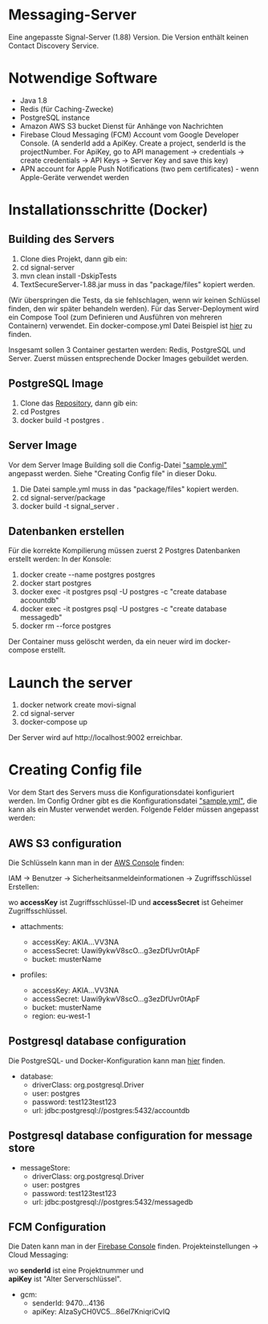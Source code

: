 # Messaging-Server

Eine angepasste Signal-Server (1.88) Version. Die Version enthält keinen Contact Discovery Service. 

# Notwendige Software

* Java 1.8
* Redis (für Caching-Zwecke)
* PostgreSQL instance
* Amazon AWS S3 bucket Dienst für Anhänge von Nachrichten
* Firebase Cloud Messaging (FCM) Account vom Google Developer Console. (A senderId add a ApiKey. Create a project, senderId is the projectNumber. For ApiKey, go to API management -> credentials -> create credentials -> API Keys -> Server Key and save this key)
* APN account for Apple Push Notifications (two pem certificates) - wenn Apple-Geräte verwendet werden

# Installationsschritte (Docker)

## Building des Servers

1. Clone dies Projekt, dann gib ein:
2. cd signal-server
3. mvn clean install -DskipTests
4. TextSecureServer-1.88.jar muss in das "package/files" kopiert werden.

(Wir überspringen die Tests, da sie fehlschlagen, wenn wir keinen Schlüssel finden, den wir später behandeln werden).
Für das Server-Deployment wird ein Compose Tool (zum Definieren und Ausführen von mehreren Containern) verwendet. 
Ein docker-compose.yml Datei Beispiel ist [hier](https://gitlab.fokus.fraunhofer.de/movi/signal-server/blob/master/docker-compose.yml) zu finden.

Insgesamt sollen 3 Container gestarten werden: Redis, PostgreSQL und Server. Zuerst müssen entsprechende Docker Images gebuildet werden.

## PostgreSQL Image

1. Clone das [Repository](https://gitlab.fokus.fraunhofer.de/movi/signal-deployment), dann gib ein:
2. cd Postgres
3. docker build -t postgres .

## Server Image

Vor dem Server Image Building soll die Config-Datei ["sample.yml"](https://gitlab.fokus.fraunhofer.de/movi/signal-server/blob/master/config/sample1.yml) angepasst werden. 
Siehe "Creating Config file" in dieser Doku.

1. Die Datei sample.yml muss in das "package/files" kopiert werden.
2. cd signal-server/package
3. docker build -t signal_server .

## Datenbanken erstellen

Für die korrekte Kompilierung müssen zuerst 2 Postgres Datenbanken erstellt werden:
In der Konsole:

1. docker create --name postgres postgres
2. docker start postgres
3. docker exec -it postgres psql -U postgres -c "create database accountdb"
4. docker exec -it postgres psql -U postgres -c "create database messagedb"
5. docker rm --force postgres

Der Container muss gelöscht werden, da ein neuer wird im docker-compose erstellt.

# Launch the server

1. docker network create movi-signal
2. cd signal-server
2. docker-compose up

Der Server wird auf http://localhost:9002 erreichbar.

# Creating Config file

Vor dem Start des Servers muss die Konfigurationsdatei konfiguriert werden. Im Config Ordner gibt es die Konfigurationsdatei ["sample.yml"](https://gitlab.fokus.fraunhofer.de/movi/signal-server/blob/master/config/sample1.yml), die kann als ein Muster verwendet werden.
Folgende Felder müssen angepasst werden:

## AWS S3 configuration
Die Schlüsseln kann man in der [AWS Console](https://console.aws.amazon.com/console/home) finden:

IAM -> Benutzer -> Sicherheitsanmeldeinformationen -> Zugriffsschlüssel Erstellen:  

wo <b>accessKey</b> ist Zugriffsschlüssel-ID und
<b>accessSecret</b> ist Geheimer Zugriffsschlüssel. 

* attachments: 
  - accessKey: AKIA...VV3NA
  - accessSecret: Uawi9ykwV8scO...g3ezDfUvr0tApF
  - bucket: musterName


* profiles:
  - accessKey: AKIA...VV3NA
  - accessSecret: Uawi9ykwV8scO...g3ezDfUvr0tApF
  - bucket: musterName
  - region: eu-west-1

## Postgresql database configuration
Die PostgreSQL- und Docker-Konfiguration kann man [hier](https://gitlab.fokus.fraunhofer.de/movi/signal-deployment/tree/master/Postgres) finden.

* database: 
  - driverClass: org.postgresql.Driver
  - user: postgres
  - password: test123test123
  - url: jdbc:postgresql://postgres:5432/accountdb

## Postgresql database configuration for message store
* messageStore: 
  - driverClass: org.postgresql.Driver
  - user: postgres
  - password: test123test123
  - url: jdbc:postgresql://postgres:5432/messagedb

## FCM Configuration
Die Daten kann man in der [Firebase Console](https://console.firebase.google.com/?pli=1) finden.
Projekteinstellungen -> Cloud Messaging:

wo <b>senderId</b> ist eine Projektnummer und  
<b>apiKey</b> ist "Alter Serverschlüssel".

* gcm: 
  - senderId: 9470...4136
  - apiKey: AIzaSyCH0VC5...86el7KniqriCvIQ